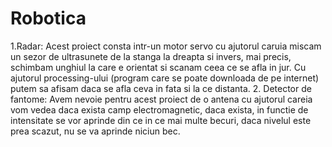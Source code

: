 # Robotica
1.Radar:
  Acest proiect consta intr-un motor servo cu ajutorul caruia miscam un sezor de ultrasunete de la stanga la dreapta si invers, mai precis, schimbam unghiul la care e orientat si scanam ceea ce se afla in jur. Cu ajutorul processing-ului (program care se poate downloada de pe internet) putem sa afisam daca se afla ceva in fata si la ce distanta.
2. Detector de fantome:
   Avem nevoie pentru acest proiect de o antena cu ajutorul careia vom vedea daca exista camp electromagnetic, daca exista, in functie de intensitate se vor aprinde din ce in ce mai multe becuri, daca nivelul este prea scazut, nu se va aprinde niciun bec.

